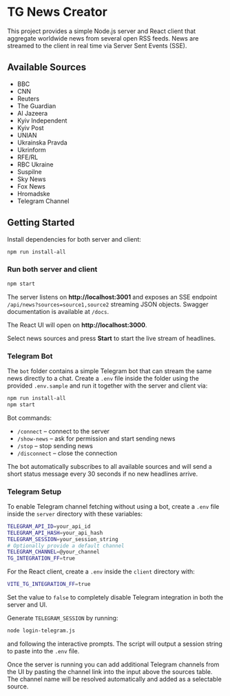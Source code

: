 # TG News Creator

This project provides a simple Node.js server and React client that aggregate worldwide news from several open RSS feeds. News are streamed to the client in real time via Server Sent Events (SSE).

## Available Sources
- BBC
- CNN
- Reuters
- The Guardian
- Al Jazeera
- Kyiv Independent
- Kyiv Post
- UNIAN
- Ukrainska Pravda
- Ukrinform
- RFE/RL
- RBC Ukraine
- Suspilne
- Sky News
- Fox News
- Hromadske
- Telegram Channel

## Getting Started

Install dependencies for both server and client:

```bash
npm run install-all
```

### Run both server and client

```bash
npm start
```
The server listens on **http://localhost:3001** and exposes an SSE endpoint `/api/news?sources=source1,source2` streaming JSON objects. Swagger documentation is available at `/docs`.

The React UI will open on **http://localhost:3000**.

Select news sources and press **Start** to start the live stream of headlines.

### Telegram Bot

The `bot` folder contains a simple Telegram bot that can stream the same news
directly to a chat. Create a `.env` file inside the folder using the provided
`.env.sample` and run it together with the server and client via:

```bash
npm run install-all
npm start
```

Bot commands:

- `/connect` – connect to the server
- `/show-news` – ask for permission and start sending news
- `/stop` – stop sending news
- `/disconnect` – close the connection

The bot automatically subscribes to all available sources and will send a short
status message every 30 seconds if no new headlines arrive.

### Telegram Setup

To enable Telegram channel fetching without using a bot, create a `.env` file
inside the `server` directory with these variables:

```bash
TELEGRAM_API_ID=your_api_id
TELEGRAM_API_HASH=your_api_hash
TELEGRAM_SESSION=your_session_string
# Optionally provide a default channel
TELEGRAM_CHANNEL=@your_channel
TG_INTEGRATION_FF=true
```

For the React client, create a `.env` inside the `client` directory with:

```bash
VITE_TG_INTEGRATION_FF=true
```

Set the value to `false` to completely disable Telegram integration in both the server and UI.

Generate `TELEGRAM_SESSION` by running:

```bash
node login-telegram.js
```
and following the interactive prompts. The script will output a session string
to paste into the `.env` file.

Once the server is running you can add additional Telegram channels from the UI
by pasting the channel link into the input above the sources table. The channel
name will be resolved automatically and added as a selectable source.
